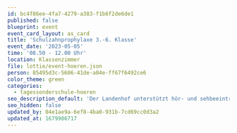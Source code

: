 ```yaml
---
id: bc4f86ee-4fa7-4279-a383-f1b6f2de6de1
published: false
blueprint: event
event_card_layout: as_card
title: 'Schulzahnprophylaxe 3.-6. Klasse'
event_date: '2023-05-05'
time: '08.50 - 12.00 Uhr'
location: Klassenzimmer
file: lottie/event-hoeren.json
person: 85495d3c-5606-41de-a04e-ff67f6492ce6
color_theme: green
categories:
  - tagessonderschule-hoeren
seo_description_default: 'Der Landenhof unterstützt hör- und sehbeeinträchtigte Kinder & Jugendliche in ihrem selbstbestimmten Leben durch Förderung ihrer Fähigkeiten & Entwicklung'
seo_hidden: false
updated_by: 04e1ae9a-6ef8-4ba0-931b-7cd69cc0d3a2
updated_at: 1679986717
---
```

